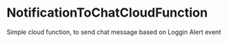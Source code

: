 # NotificationToChatCloudFunction
Simple cloud function, to send chat message based on Loggin Alert event
